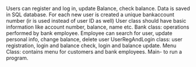
Users can register and log in, update Balance, check balance. Data is saved in SQL database. For each new user is created a unique bankaccount number (ir is used instead of user ID as well)
User class should have basic information like account number, balance, name etc.
Bank class: operations performed by bank employee. Employee can search for user, update personal info, change balance, delete user
UserRegAndLogin class: user registration, login and balance check, login and balance update. 
Menu Class: contains menu for customers and bank employees.
Main- to run a program.
